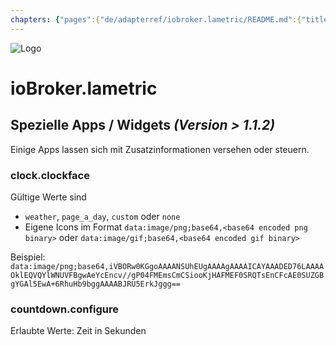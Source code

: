 ```yaml
---
chapters: {"pages":{"de/adapterref/iobroker.lametric/README.md":{"title":{"de":"ioBroker.lametric"},"content":"de/adapterref/iobroker.lametric/README.md"},"de/adapterref/iobroker.lametric/apps.md":{"title":{"de":"ioBroker.lametric"},"content":"de/adapterref/iobroker.lametric/apps.md"},"de/adapterref/iobroker.lametric/my-data-diy.md":{"title":{"de":"ioBroker.lametric"},"content":"de/adapterref/iobroker.lametric/my-data-diy.md"},"de/adapterref/iobroker.lametric/notifications.md":{"title":{"de":"ioBroker.lametric"},"content":"de/adapterref/iobroker.lametric/notifications.md"},"de/adapterref/iobroker.lametric/blockly.md":{"title":{"de":"ioBroker.lametric"},"content":"de/adapterref/iobroker.lametric/blockly.md"}}}
---
```

![Logo](../../admin/lametric.png)

# ioBroker.lametric

## Spezielle Apps / Widgets *(Version > 1.1.2)*

Einige Apps lassen sich mit Zusatzinformationen versehen oder steuern.

### clock.clockface

Gültige Werte sind

- `weather`, `page_a_day`, `custom` oder `none`
- Eigene Icons im Format `data:image/png;base64,<base64 encoded png binary>` oder `data:image/gif;base64,<base64 encoded gif binary>`

Beispiel: `data:image/png;base64,iVBORw0KGgoAAAANSUhEUgAAAAgAAAAICAYAAADED76LAAAAOklEQVQYlWNUVFBgwAeYcEncv//gP04FMEmsCmCSiooKjHAFMEF0SRQTsEnCFcAE0SUZGBgYGAl5EwA+6RhuHb9bggAAAABJRU5ErkJggg==`

### countdown.configure

Erlaubte Werte: Zeit in Sekunden